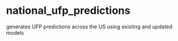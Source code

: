 # national_ufp_predictions
generates UFP predictions across the US using existing and updated models
